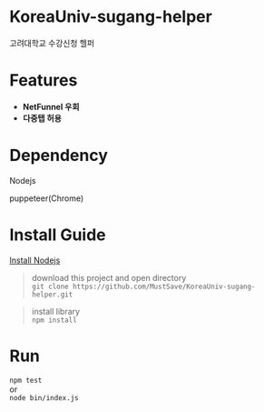 # KoreaUniv-sugang-helper
고려대학교 수강신청 헬퍼

# Features
* **NetFunnel 우회**  
* **다중탭 허용**

# Dependency
Nodejs

puppeteer(Chrome)

# Install Guide
[Install Nodejs](https://nodejs.org/ko/download/)
>download this project and open directory  
>`git clone https://github.com/MustSave/KoreaUniv-sugang-helper.git`


>install library  
>`npm install`

# Run
`npm test`  
or  
`node bin/index.js`
